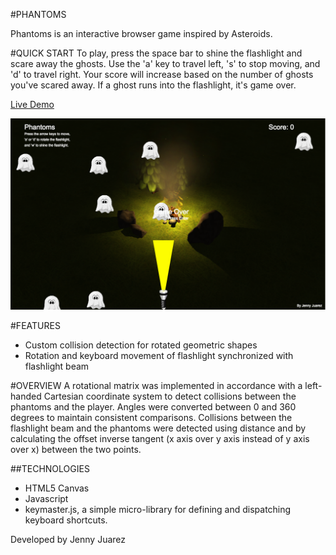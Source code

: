 #PHANTOMS

Phantoms is an interactive browser game inspired by Asteroids.

#QUICK START
To play, press the space bar to shine the flashlight and scare away the ghosts.
Use the 'a' key to travel left, 's' to stop moving, and 'd' to travel right.
Your score will increase based on the number of ghosts you've scared away.
If a ghost runs into the flashlight, it's game over.

[Live Demo](http://jennyj2012.github.io/phantoms/)


[![Phantoms](./basic-shot.png)](http://jennyj2012.github.io/phantoms/)

#FEATURES
 * Custom collision detection for rotated geometric shapes
 * Rotation and keyboard movement of flashlight synchronized with flashlight beam

#OVERVIEW
A rotational matrix was implemented in accordance with a left-handed Cartesian coordinate system to detect collisions between the phantoms and the player. Angles were converted between 0 and 360 degrees to maintain consistent comparisons. Collisions between the flashlight beam and the phantoms were detected using distance and by calculating the offset inverse tangent (x axis over y axis instead of y axis over x) between the two points.

##TECHNOLOGIES
  * HTML5 Canvas
  * Javascript
  * keymaster.js, a simple micro-library for defining and dispatching keyboard shortcuts.

Developed by Jenny Juarez
